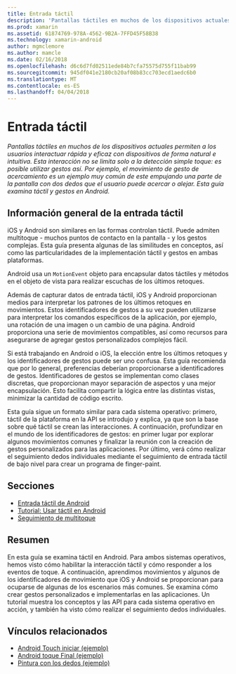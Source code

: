 ```yaml
---
title: Entrada táctil
description: 'Pantallas táctiles en muchos de los dispositivos actuales permiten a los usuarios interactuar rápida y eficaz con dispositivos de forma natural e intuitiva. Esta interacción no se limita solo a la detección simple toque: es posible utilizar gestos así. Por ejemplo, el movimiento de gesto de acercamiento es un ejemplo muy común de este empujando una parte de la pantalla con dos dedos que el usuario puede acercar o alejar. Esta guía examina táctil y gestos en Android.'
ms.prod: xamarin
ms.assetid: 61874769-978A-4562-9B2A-7FFD45F58B38
ms.technology: xamarin-android
author: mgmclemore
ms.author: mamcle
ms.date: 02/16/2018
ms.openlocfilehash: d6c6d7fd02511ede84b7cfa75575d755f11bab99
ms.sourcegitcommit: 945df041e2180cb20af08b83cc703ecd1aedc6b0
ms.translationtype: MT
ms.contentlocale: es-ES
ms.lasthandoff: 04/04/2018
---
```

# <a name="touch"></a>Entrada táctil

_Pantallas táctiles en muchos de los dispositivos actuales permiten a los usuarios interactuar rápida y eficaz con dispositivos de forma natural e intuitiva. Esta interacción no se limita solo a la detección simple toque: es posible utilizar gestos así. Por ejemplo, el movimiento de gesto de acercamiento es un ejemplo muy común de este empujando una parte de la pantalla con dos dedos que el usuario puede acercar o alejar. Esta guía examina táctil y gestos en Android._

## <a name="touch-overview"></a>Información general de la entrada táctil

iOS y Android son similares en las formas controlan táctil. Puede admiten multitoque - muchos puntos de contacto en la pantalla - y los gestos complejas. Esta guía presenta algunas de las similitudes en conceptos, así como las particularidades de la implementación táctil y gestos en ambas plataformas.

Android usa un `MotionEvent` objeto para encapsular datos táctiles y métodos en el objeto de vista para realizar escuchas de los últimos retoques.

Además de capturar datos de entrada táctil, iOS y Android proporcionan medios para interpretar los patrones de los últimos retoques en movimientos. Estos identificadores de gestos a su vez pueden utilizarse para interpretar los comandos específicos de la aplicación, por ejemplo, una rotación de una imagen o un cambio de una página. Android proporciona una serie de movimientos compatibles, así como recursos para asegurarse de agregar gestos personalizados complejos fácil.

Si está trabajando en Android o iOS, la elección entre los últimos retoques y los identificadores de gestos puede ser uno confusa. Esta guía recomienda que por lo general, preferencias deberían proporcionarse a identificadores de gestos. Identificadores de gestos se implementan como clases discretas, que proporcionan mayor separación de aspectos y una mejor encapsulación. Esto facilita compartir la lógica entre las distintas vistas, minimizar la cantidad de código escrito.

Esta guía sigue un formato similar para cada sistema operativo: primero, táctil de la plataforma en la API se introdujo y explica, ya que son la base sobre qué táctil se crean las interacciones. A continuación, profundizar en el mundo de los identificadores de gestos: en primer lugar por explorar algunos movimientos comunes y finalizar la reunión con la creación de gestos personalizados para las aplicaciones. Por último, verá cómo realizar el seguimiento dedos individuales mediante el seguimiento de entrada táctil de bajo nivel para crear un programa de finger-paint.

## <a name="sections"></a>Secciones

-  [Entrada táctil de Android](~/android/app-fundamentals/touch/android-touch-walkthrough.md)
-  [Tutorial: Usar táctil en Android](~/android/app-fundamentals/touch/android-touch-walkthrough.md)
-  [Seguimiento de multitoque](touch-tracking.md)

## <a name="summary"></a>Resumen

En esta guía se examina táctil en Android. Para ambos sistemas operativos, hemos visto cómo habilitar la interacción táctil y cómo responder a los eventos de toque. A continuación, aprendimos movimientos y algunos de los identificadores de movimiento que iOS y Android se proporcionan para ocuparse de algunas de los escenarios más comunes. Se examina cómo crear gestos personalizados e implementarlas en las aplicaciones. Un tutorial muestra los conceptos y las API para cada sistema operativo en acción, y también ha visto cómo realizar el seguimiento dedos individuales.



## <a name="related-links"></a>Vínculos relacionados

- [Android Touch iniciar (ejemplo)](https://developer.xamarin.com/samples/monodroid/ApplicationFundamentals/Touch_start)
- [Android toque Final (ejemplo)](https://developer.xamarin.com/samples/monodroid/ApplicationFundamentals/Touch_final)
- [Pintura con los dedos (ejemplo)](https://developer.xamarin.com/samples/monodroid/ApplicationFundamentals/FingerPaint)
